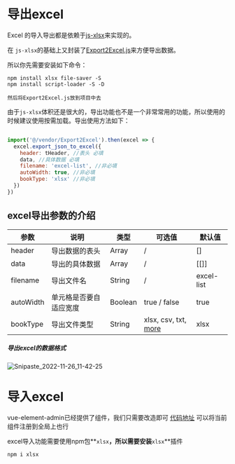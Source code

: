# 导出excel

Excel 的导入导出都是依赖于[js-xlsx](https://github.com/SheetJS/js-xlsx)来实现的。

在 `js-xlsx`的基础上又封装了[Export2Excel.js](https://github.com/PanJiaChen/vue-element-admin/blob/master/src/vendor/Export2Excel.js)来方便导出数据。

所以你先需要安装如下命令：

```
npm install xlsx file-saver -S
npm install script-loader -S -D

然后将Export2Excel.js放到项目中去
```

由于`js-xlsx`体积还是很大的，导出功能也不是一个非常常用的功能，所以使用的时候建议使用按需加载。导出使用方法如下：

```javascript

import('@/vendor/Export2Excel').then(excel => {
  excel.export_json_to_excel({
    header: tHeader, //表头 必填
    data, //具体数据 必填
    filename: 'excel-list', //非必填
    autoWidth: true, //非必填
    bookType: 'xlsx' //非必填
  })
})
```

## excel导出参数的介绍

| 参数      | 说明                   | 类型    | 可选值                                                       | 默认值     |
| --------- | ---------------------- | ------- | ------------------------------------------------------------ | ---------- |
| header    | 导出数据的表头         | Array   | /                                                            | []         |
| data      | 导出的具体数据         | Array   | /                                                            | [[]]       |
| filename  | 导出文件名             | String  | /                                                            | excel-list |
| autoWidth | 单元格是否要自适应宽度 | Boolean | true / false                                                 | true       |
| bookType  | 导出文件类型           | String  | xlsx, csv, txt, [more](https://github.com/SheetJS/js-xlsx#supported-output-formats) | xlsx       |

##### 导出excel的数据格式

![Snipaste_2022-11-26_11-42-25](E:\前端\插件使用\img\Snipaste_2022-11-26_11-42-25.png)



# 导入excel

vue-element-admin已经提供了组件，我们只需要改造即可 [代码地址](https://github.com/PanJiaChen/vue-element-admin/blob/master/src/components/UploadExcel/index.vue) 可以将当前组件注册到全局上也行

excel导入功能需要使用npm包**`xlsx`**，所以需要安装**`xlsx`**插件

```
npm i xlsx
```

